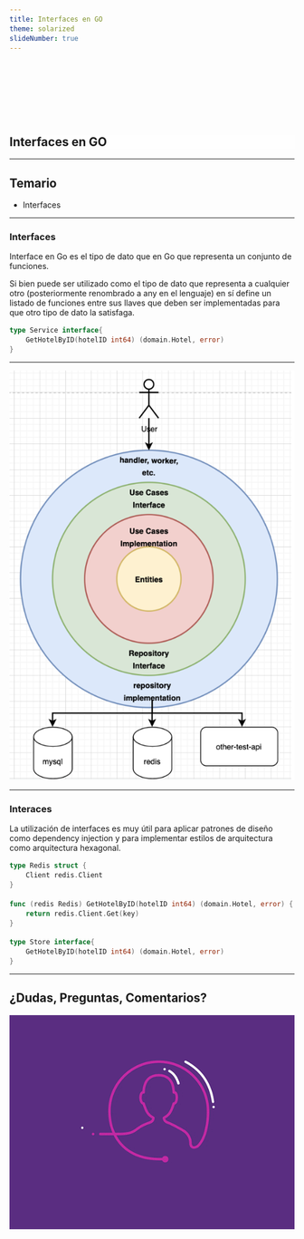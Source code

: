 ```yaml
---
title: Interfaces en GO
theme: solarized
slideNumber: true
---
```


<style>
h1 {
  background-color: rgba(255,255,255,.7);
}
</style>

<section data-background-image="images/go/background.jpeg">

<br><br><br><br><br><br>

<h1>Interfaces en GO</h1>

</section>

---

## Temario

- Interfaces


---

### Interfaces

Interface en Go es el tipo de dato que en Go que representa un conjunto de funciones.

Si bien puede ser utilizado como el tipo de dato que representa a cualquier otro (posteriormente renombrado a any en el lenguaje) en sí define un listado de funciones entre sus llaves que deben ser implementadas para que otro tipo de dato la satisfaga.

```go
type Service interface{
    GetHotelByID(hotelID int64) (domain.Hotel, error)
}
```

---

![Interfaces](images/go/interfaces.png)

---

### Interaces

La utilización de interfaces es muy útil para aplicar patrones de diseño como dependency injection y para implementar estilos de arquitectura como arquitectura hexagonal.

```go
type Redis struct {
    Client redis.Client
}

func (redis Redis) GetHotelByID(hotelID int64) (domain.Hotel, error) {
	return redis.Client.Get(key)
}

type Store interface{
    GetHotelByID(hotelID int64) (domain.Hotel, error)
}
```

---

## ¿Dudas, Preguntas, Comentarios?

![Preguntas](images/pregunta.gif)
